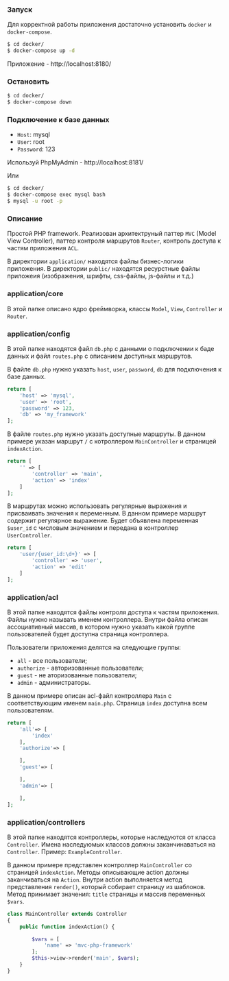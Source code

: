 ### Запуск
Для корректной работы приложения достаточно установить `docker` и `docker-compose`.

```bash
$ cd docker/
$ docker-compose up -d 
```
Приложение - http://localhost:8180/

### Остановить
```bash
$ cd docker/
$ docker-compose down 
```
### Подключение к базе данных

- `Host`: mysql
- `User`: root
- `Password`: 123

Используй PhpMyAdmin - http://localhost:8181/

Или
```bash
$ cd docker/
$ docker-compose exec mysql bash
$ mysql -u root -p
```

### Описание

Простой PHP framework. Реализован архитектруный паттер `MVC` (Model View Controller), паттер контроля маршрутов `Router`, контроль доступа к частям приложения `ACL`.

В директории `application/` находятся файлы бизнес-логики приложения. В директории `public/` находятся ресурстные файлы приложеия (изображения, шрифты, css-файлы, js-файлы и т.д.)

### application/core

В этой папке описано ядро фреймворка, классы `Model`, `View`, `Controller` и `Router`.

### application/config

В этой папке находятся файл `db.php` с данными о подключении к баде данных и файл `routes.php` с описанием доступных маршрутов.

В файле `db.php` нужно указать `host`, `user`, `password`, `db` для подключения к базе данных. 

```php
return [
    'host' => 'mysql',
    'user' => 'root',
    'password' => 123,
    'db' => 'my_framework'
];
```

В файле `routes.php` нужно указать доступные маршруты. В данном примере указан маршрут `/` с котроллером `MainController` и страницей `indexAction`.

```php
return [
    '' => [
        'controller' => 'main',
        'action' => 'index'
    ]
];
```

В маршрутах можно использовать регулярные выражения и присваивать значения к переменным. В данном примере маршрут содержит регулярное выражение. Будет объявлена переменная `$user_id` с числовым значением и передана в контроллер `UserController`.
```php
return [
    'user/{user_id:\d+}' => [
        'controller' => 'user',
        'action' => 'edit'
    ]
];
```

### application/acl

В этой папке находятся файлы контроля доступа к частям приложения. Файлы нужно называть именем контроллера. Внутри файла описан ассоциативный массив, в котором нужно указать какой группе пользователей будет доступна страница контроллера.

Пользователи приложения делятся на следующие группы:
- `all` - все пользователи;
- `authorize` - авторизованные пользователи;
- `guest` - не аторизованные пользователи;
- `admin` - администраторы.

В данном примере описан acl-файл контроллера `Main` с соответствующим именем `main.php`. Страница `index` доступна всем пользователям.
```php
return [
    'all'=> [
        'index'
    ],
    'authorize'=> [

    ],
    'guest'=> [

    ],
    'admin'=> [

    ],
];
```

### application/controllers

В этой папке находятся контроллеры, которые наследуются от класса `Controller`. Имена наследуюмых классов должны заканчинаваться на `Controller`. Пример: `ExampleController`.

В данном примере представлен контроллер `MainController` со страницей `indexAction`. Методы описывающие action должны заканчиваться на `Action`. Внутри action выполняется метод представления `render()`, который собирает страницу из шаблонов. Метод принимает значения: `title` страницы и массив переменных `$vars`.

```php
class MainController extends Controller
{
    public function indexAction() {

        $vars = [
            'name' => 'mvc-php-framework'
        ];
        $this->view->render('main', $vars);
    }
}
```